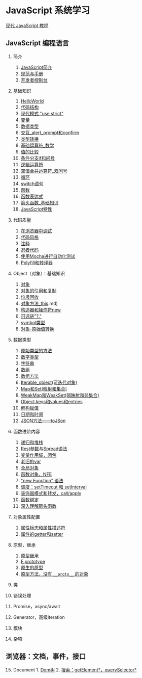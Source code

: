 # JavaScript 系统学习
[现代 JavaScript 教程](https://zh.javascript.info/)

## JavaScript 编程语言
1. 简介
   1. [JavaScript简介](0101JavaScript简介.md)
   2. [规范与手册](0102规范与手册.md)
   3. [开发者控制台](0103开发者控制台.md)

2. 基础知识
   1. [HelloWorld](0201HelloWorld.md)
   2. [代码结构](0202代码结构.md)
   3. [现代模式 "use strict"](0203现代模式use_strict.md)
   4. [变量](0204变量.md)
   5. [数据类型](0205数据类型.md)
   6. [交互_alert_prompt和confirm](0206交互_alert_prompt和confirm.md)
   7. [类型转换](0207类型转换.md)
   8. [基础运算符_数学](0208基础运算符_数学.md)
   9. [值的比较](0209值的比较)
   10. [条件分支if和问号](0210条件分支if和问号.md)
   11. [逻辑运算符](0211逻辑运算符.md)
   12. [空值合并运算符_双问号](0212空值合并运算符_双问号.md)
   13. [循环](0213循环.md)
   14. [switch语句](0214switch语句.md)
   15. [函数](0215函数.md)
   16. [函数表达式](0216函数表达式.md)
   17. [箭头函数_基础知识](0217箭头函数_基础知识.md)
   18. [JavaScript特性](0218JavaScript特性.md)

3. 代码质量
   1. [在浏览器中调试](0301在浏览器中调试.md)
   2. [代码风格](0302代码风格.md)
   3. [注释](0303注释.md)
   4. [忍者代码](0304忍者代码.md)
   5. [使用Mocha进行自动化测试](0305使用Mocha进行自动化测试.md)
   6. [Polyfill和转译器](0306Pollyfill和转译器.md)

4. Object（对象）：基础知识
   1. [对象](0401对象.md)
   2. [对象的引用和复制](0402对象的引用和复制.md)
   3. [垃圾回收](0403垃圾回收.md)
   4. [对象方法_this](0404对象方法_this.md).md)
   5. [构造器和操作符new](0405构造器和操作符new.md)
   6. [可选链"?."](0406可选链“？.”.md)
   7. [symbol类型](0407symbol类型.md)
   8. [对象-原始值转换](0408对象-原始值转换.md)

5. 数据类型
   1. [原始类型的方法](0501原始类型的方法.md)
   2. [数字类型](0502数字类型.md)
   3. [字符串](0503字符串.md)
   4. [数组](0504数组.md)
   5. [数组方法](0505数组方法.md)
   6. [Iterable_object(可迭代对象)](0506Iterable_object(可迭代对象).md)
   7. [Map和Set(映射和集合)](0507Map和Set(映射和集合).md)
   8. [WeakMap和WeakSet(弱映射和弱集合)](0508WeakMap和WeakSet(弱映射和弱集合).md)
   9. [Object.keys和values和entries](0509Object.keys和values和entries.md)
   10. [解构赋值](0510解构赋值.md)
   11. [日期和时间](0511日期和时间.md)
   12. [JSON方法——toJSon](0512JSON方法——toJSon.md)

6. 函数进阶内容
   1. [递归和堆栈](0601递归和堆栈.md)
   2. [Rest参数与Spread语法](0602Rest参数与Spread语法.md)
   3. [变量作用域，闭包](0603变量作用域，闭包.md)
   4. [老旧的var](0604老旧的var.md)
   5. [全局对象](0605全局对象.md)
   6. [函数对象，NFE](0606函数对象，NFE.md)
   7. ["new Function" 语法](0607new_Function语法.md)
   8. [调度：setTimeout 和 setInterval](0608调度：setTimeout和setInterval.md)
   9. [装饰器模式和转发，call/apply](0609装饰器模式和转发，call和apply.md)
   10. [函数绑定](0610函数绑定.md)
   11. [深入理解箭头函数](0611深入理解箭头函数.md)

7. 对象属性配置
   1. [属性标志和属性描述符](0701属性标志和属性描述符.md)
   2. [属性的getter和setter](0702属性的getter和setter.md)

8. 原型，继承
   1. [原型继承](0801原型继承.md)
   2. [F.prototype](0802F.prototype.md)
   3. [原生的原型](0803原生的原型.md)
   4. [原型方法，没有 `__proto__` 的对象](原型方法，没有__proto__的对象.md)

9.  类
10. 错误处理
11. Promise，async/await
12. Generator，高级iteration
13. 模块
14. 杂项

## 浏览器：文档，事件，接口
15.  Document
    1. [Dom树](1502Dom树.md)
    2. [搜索：getElement*，querySelector*](1504搜索：getElement，querySelector.md)
